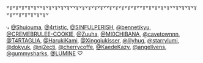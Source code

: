 ꒷꒦꒷꒦꒷꒦꒷꒦꒷꒦꒷꒷꒦꒷꒦꒷꒦꒷꒦꒷꒦꒷꒷꒦꒷꒦꒷꒦꒷꒦꒷꒦꒷꒷꒦꒷꒦꒷꒦꒷꒦꒷꒦꒷꒷꒦꒷꒦꒷꒦꒷꒦꒷꒦꒷꒷꒦꒷꒦꒷꒦꒷꒦꒷꒦꒷꒷꒦꒷꒦꒷꒦꒷꒦꒷꒦꒷

⤷ [@Shuiouma](https://github.com/neymarr-jr), [@4rtistic](https://github.com/4rtistic), [@SINFULPERISH](https://github.com/SINFULPERISH), [@bennetikyu](https://github.com/bennetikyu), [@CREMEBRULEE-COOKIE](https://github.com/CREMEBRULEE-COOKIE), [@Zuuha](https://github.com/Zuuha), [@MI0CHIBANA](https://github.com/MI0CHIBANA), [@cavetownnn](https://github.com/cavetownnn), [@T4RTAGLIA](https://github.com/T4RTAGLIA), [@HarukiKami](https://github.com/HarukiKami), [@Xingqiukisser](https://github.com/Xingqiukisser), [@lilyhug](https://github.com/lilyhug), [@starrylumi](https://github.com/starrylumi), [@dokyuk](https://github.com/dokyuk), [@nj2ecti](https://github.com/nj2ecti), [@cherrycoffe](https://github.com/cherrycoffe), [@KaedeKazy](https://github.com/EtherealAethyy), [@angellvens](https://github.com/angellvens), [@gummysharks](https://github.com/gummysharks), [@LUMlNE](https://github.com/LUMlNE) ♡
